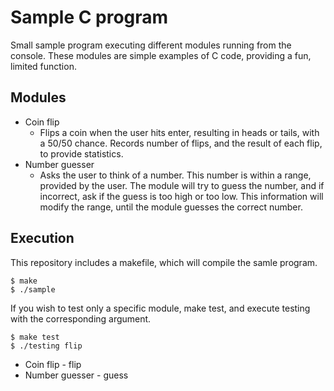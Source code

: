 # Sample C program
Small sample program executing different modules running from the console.
These modules are simple examples of C code, providing a fun, limited function.

## Modules
* Coin flip 
	* Flips a coin when the user hits enter, resulting in heads or tails, with a 50/50 chance.
	Records number of flips, and the result of each flip, to provide statistics.
* Number guesser
	* Asks the user to think of a number. This number is within a range, provided by the user.
	The module will try to guess the number, and if incorrect, ask if the guess is too high or too low.
	This information will modify the range, until the module guesses the correct number.

## Execution
This repository includes a makefile, which will compile the samle program.
```
$ make
$ ./sample
```

If you wish to test only a specific module, make test, and execute testing with the corresponding argument.
```
$ make test
$ ./testing flip
```
* Coin flip - flip
* Number guesser - guess



